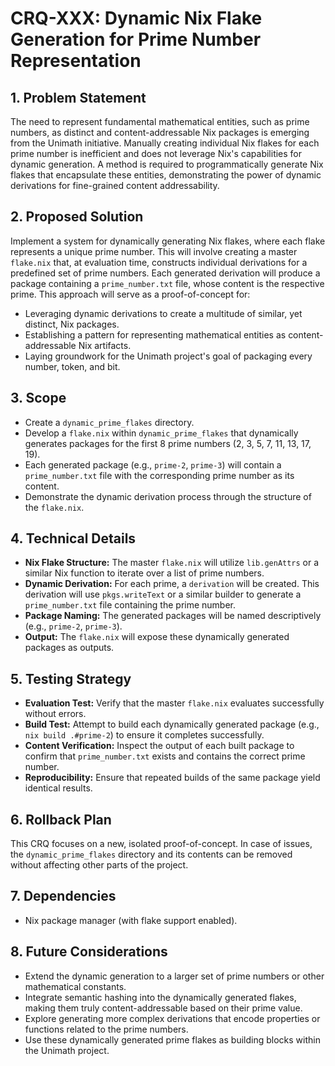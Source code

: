 # CRQ-XXX: Dynamic Nix Flake Generation for Prime Number Representation

## 1. Problem Statement

The need to represent fundamental mathematical entities, such as prime numbers, as distinct and content-addressable Nix packages is emerging from the Unimath initiative. Manually creating individual Nix flakes for each prime number is inefficient and does not leverage Nix's capabilities for dynamic generation. A method is required to programmatically generate Nix flakes that encapsulate these entities, demonstrating the power of dynamic derivations for fine-grained content addressability.

## 2. Proposed Solution

Implement a system for dynamically generating Nix flakes, where each flake represents a unique prime number. This will involve creating a master `flake.nix` that, at evaluation time, constructs individual derivations for a predefined set of prime numbers. Each generated derivation will produce a package containing a `prime_number.txt` file, whose content is the respective prime. This approach will serve as a proof-of-concept for:

- Leveraging dynamic derivations to create a multitude of similar, yet distinct, Nix packages.
- Establishing a pattern for representing mathematical entities as content-addressable Nix artifacts.
- Laying groundwork for the Unimath project's goal of packaging every number, token, and bit.

## 3. Scope

- Create a `dynamic_prime_flakes` directory.
- Develop a `flake.nix` within `dynamic_prime_flakes` that dynamically generates packages for the first 8 prime numbers (2, 3, 5, 7, 11, 13, 17, 19).
- Each generated package (e.g., `prime-2`, `prime-3`) will contain a `prime_number.txt` file with the corresponding prime number as its content.
- Demonstrate the dynamic derivation process through the structure of the `flake.nix`.

## 4. Technical Details

- **Nix Flake Structure:** The master `flake.nix` will utilize `lib.genAttrs` or a similar Nix function to iterate over a list of prime numbers.
- **Dynamic Derivation:** For each prime, a `derivation` will be created. This derivation will use `pkgs.writeText` or a similar builder to generate a `prime_number.txt` file containing the prime number.
- **Package Naming:** The generated packages will be named descriptively (e.g., `prime-2`, `prime-3`).
- **Output:** The `flake.nix` will expose these dynamically generated packages as outputs.

## 5. Testing Strategy

- **Evaluation Test:** Verify that the master `flake.nix` evaluates successfully without errors.
- **Build Test:** Attempt to build each dynamically generated package (e.g., `nix build .#prime-2`) to ensure it completes successfully.
- **Content Verification:** Inspect the output of each built package to confirm that `prime_number.txt` exists and contains the correct prime number.
- **Reproducibility:** Ensure that repeated builds of the same package yield identical results.

## 6. Rollback Plan

This CRQ focuses on a new, isolated proof-of-concept. In case of issues, the `dynamic_prime_flakes` directory and its contents can be removed without affecting other parts of the project.

## 7. Dependencies

- Nix package manager (with flake support enabled).

## 8. Future Considerations

- Extend the dynamic generation to a larger set of prime numbers or other mathematical constants.
- Integrate semantic hashing into the dynamically generated flakes, making them truly content-addressable based on their prime value.
- Explore generating more complex derivations that encode properties or functions related to the prime numbers.
- Use these dynamically generated prime flakes as building blocks within the Unimath project.
